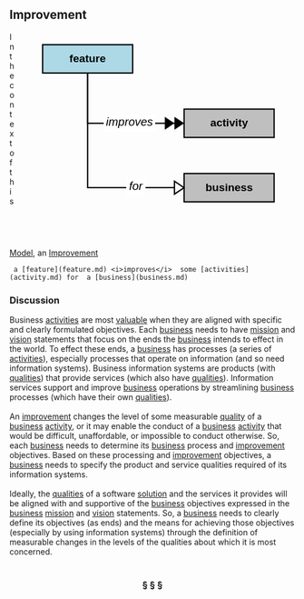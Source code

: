 ## Improvement

<div  style="float: right; margin: 20px"><svg width="12cm" height="9cm" viewbox="10 8 350 300" xmlns="http://www.w3.org/2000/svg" xmlns:xlink="http://www.w3.org/1999/xlink"><a xlink:href="feature.html"><g><rect style="fill: #add8e6" width="140" height="44" x="10" y="10"/><rect style="fill: none; fill-opacity: 0; stroke-width: 2; stroke: #000000" width="140" height="44" x="10" y="10"/><text style="fill: #000000; text-anchor: middle; font-family: sans-serif; font-style: normal; font-weight: 700" font-size="17" x="80" y="37"><tspan x="80" y="37">feature</tspan></text></g></a><a xlink:href="activity.html"><g><rect style="fill: #bfbfbf" width="140" height="44" x="230" y="110"/><rect style="fill: none; fill-opacity: 0; stroke-width: 2; stroke: #000000" width="140" height="44" x="230" y="110"/><text style="fill: #000000; text-anchor: middle; font-family: sans-serif; font-style: normal; font-weight: 700" font-size="17" x="300" y="137"><tspan x="300" y="137">activity</tspan></text></g></a><a xlink:href="business.html"><g><rect style="fill: #bfbfbf" width="140" height="44" x="230" y="210"/><rect style="fill: none; fill-opacity: 0; stroke-width: 2; stroke: #000000" width="140" height="44" x="230" y="210"/><text style="fill: #000000; text-anchor: middle; font-family: sans-serif; font-style: normal; font-weight: 700" font-size="17" x="300" y="237"><tspan x="300" y="237">business</tspan></text></g></a><g><polyline style="fill: none; fill-opacity: 0; stroke-width: 2; stroke: #000000" points="230,132 80,132 80,54"/><polygon points="230,132 215,142 215,122" style="fill: #000000"/><polygon points="215,132 200,142 200,122" style="fill: #000000"/><g><rect style="fill: #ffffff" width="80" height="26" x="105" y="119"/><text style="fill: #000000; text-anchor: middle; font-family: sans-serif; font-style: italic; font-weight: normal" font-size="18" x="145" y="136"><tspan x="145" y="136">improves</tspan></text></g></g><g><polyline style="fill: none; fill-opacity: 0; stroke-width: 2; stroke: #000000" points="215,232 80,232 80,54"/><polygon points="230,232 215,242 215,222" style="fill: none; fill-opacity: 0; stroke-width: 2; stroke: #000000"/><g><rect style="fill: #ffffff" width="30" height="26" x="140" y="219"/><text style="fill: #000000; text-anchor: middle; font-family: sans-serif; font-style: italic; font-weight: normal" font-size="18" x="155" y="236"><tspan x="155" y="236">for</tspan></text></g></g></svg></div>

In the context of this [Model](model.md), an [Improvement](improvement.md)

```
 a [feature](feature.md) <i>improves</i>  some [activities](activity.md) for  a [business](business.md)
```

### Discussion


Business [activities](activity.md) are most <a href="value.html">valuable</a> when they are aligned with specific and clearly formulated objectives.
Each [business](business.md) needs to have [mission](mission.md) and [vision](vision.md) statements that focus on the ends the [business](business.md) intends to effect in the world.
To effect these ends, a [business](business.md) has processes (a series of [activities](activity.md)), especially processes that operate on information
(and so need information systems).
Business information systems are products (with <a href="../../papers/rhetoric/quality/alignment.htm#business.qualities">qualities</a>) that provide services (which also have <a href="../../papers/rhetoric/quality/alignment.htm#business.qualities">qualities</a>).
Information services support and improve [business](business.md) operations by streamlining [business](business.md) processes
(which have their own <a href="../../papers/rhetoric/quality/alignment.htm#business.qualities">qualities</a>).<br/><br/>An [improvement](improvement.md) changes the level of some measurable <a href="../../papers/rhetoric/quality/alignment.htm#business.qualities">quality</a> of a [business](business.md) [activity](activity.md), or it may enable the conduct
of a [business](business.md) [activity](activity.md) that would be difficult, unaffordable, or impossible to conduct otherwise.
So, each [business](business.md) needs to determine its [business](business.md) process and [improvement](improvement.md) objectives.
Based on these processing and [improvement](improvement.md) objectives, a [business](business.md) needs to specify the product and service
qualities required of its information systems.<br/><br/>Ideally, the <a href="../../papers/rhetoric/quality/alignment.htm#business.qualities">qualities</a> of a software [solution](solution.md) and the services it provides will be aligned with and supportive of
the [business](business.md) objectives expressed in the [business](business.md) [mission](mission.md) and [vision](vision.md) statements.
So, a [business](business.md) needs to clearly define its objectives (as ends) and the means for achieving those objectives
(especially by using information systems) through the definition of measurable changes in the levels of the
qualities about which it is most concerned.<br/><br/>

<h3 align="center"><b>&sect; &sect; &sect;</b></h3>
